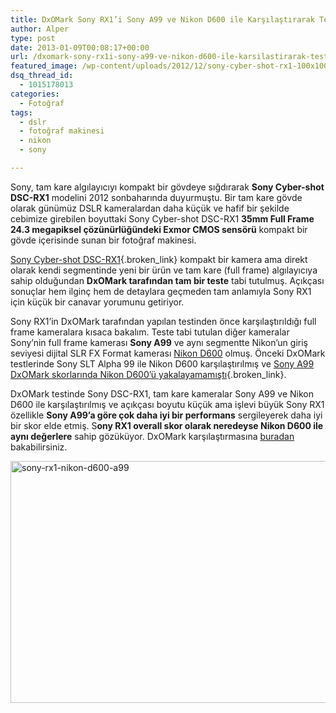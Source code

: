 ```yaml
---
title: DxOMark Sony RX1’i Sony A99 ve Nikon D600 ile Karşılaştırarak Test Etti
author: Alper
type: post
date: 2013-01-09T00:08:17+00:00
url: /dxomark-sony-rx1i-sony-a99-ve-nikon-d600-ile-karsilastirarak-test-etti/
featured_image: /wp-content/uploads/2012/12/sony-cyber-shot-rx1-100x100.jpg
dsq_thread_id:
  - 1015178013
categories:
  - Fotoğraf
tags:
  - dslr
  - fotoğraf makinesi
  - nikon
  - sony

---
```

Sony, tam kare algılayıcıyı kompakt bir gövdeye sığdırarak **Sony Cyber-shot DSC-RX1** modelini 2012 sonbaharında duyurmuştu. Bir tam kare gövde olarak günümüz DSLR kameralardan daha küçük ve hafif bir şekilde cebimize girebilen boyuttaki Sony Cyber-shot DSC-RX1 **35mm Full Frame 24.3 megapiksel çözünürlüğündeki Exmor CMOS sensörü** kompakt bir gövde içerisinde sunan bir fotoğraf makinesi.

[Sony Cyber-shot DSC-RX1][1]{.broken_link} kompakt bir kamera ama direkt olarak kendi segmentinde yeni bir ürün ve tam kare (full frame) algılayıcıya sahip olduğundan **DxOMark tarafından tam bir teste** tabi tutulmuş. Açıkçası sonuçlar hem ilginç hem de detaylara geçmeden tam anlamıyla Sony RX1 için küçük bir canavar yorumunu getiriyor.

Sony RX1&#8217;in DxOMark tarafından yapılan testinden önce karşılaştırıldığı full frame kameralara kısaca bakalım. Teste tabi tutulan diğer kameralar Sony&#8217;nin full frame kamerası **Sony A99** ve aynı segmentte Nikon&#8217;un giriş seviyesi dijital SLR FX Format kamerası <a title="Nikon D600" href="http://www.turknikon.com/nikon-govdeler/fx-format/nikon-d600" target="_blank" class="broken_link">Nikon D600</a> olmuş. Önceki DxOMark testlerinde Sony SLT Alpha 99 ile Nikon D600 karşılaştırılmış ve [Sony A99 DxOMark skorlarında Nikon D600&#8217;ü yakalayamamıştı][2]{.broken_link}.

DxOMark testinde Sony DSC-RX1, tam kare kameralar Sony A99 ve Nikon D600 ile karşılaştırılmış ve açıkçası boyutu küçük ama işlevi büyük Sony RX1 özellikle **Sony A99&#8217;a göre çok daha iyi bir performans** sergileyerek daha iyi bir skor elde etmiş. S**ony RX1 overall skor olarak neredeyse Nikon D600 ile aynı değerlere** sahip gözüküyor. DxOMark karşılaştırmasına <a href="http://www.dxomark.com/index.php/Cameras/Compare-Camera-Sensors/Compare-cameras-side-by-side/%28appareil1%29/834%7C0/%28brand%29/Nikon/%28appareil2%29/833%7C0/%28brand2%29/Sony/%28appareil3%29/831%7C0/%28brand3%29/Sony " target="_blank" class="broken_link">buradan</a> bakabilirsiniz.

<img class="aligncenter size-full wp-image-10595" alt="sony-rx1-nikon-d600-a99" src="https://www.murekkep.org/wp-content/uploads/2013/01/sony-rx1-nikon-d600-a99.png" width="600" height="387" srcset="https://www.murekkep.org/wp-content/uploads/2013/01/sony-rx1-nikon-d600-a99.png 600w, https://www.murekkep.org/wp-content/uploads/2013/01/sony-rx1-nikon-d600-a99-400x258.png 400w, https://www.murekkep.org/wp-content/uploads/2013/01/sony-rx1-nikon-d600-a99-50x32.png 50w, https://www.murekkep.org/wp-content/uploads/2013/01/sony-rx1-nikon-d600-a99-125x80.png 125w, https://www.murekkep.org/wp-content/uploads/2013/01/sony-rx1-nikon-d600-a99-300x193.png 300w, https://www.murekkep.org/wp-content/uploads/2013/01/sony-rx1-nikon-d600-a99-472x305.png 472w" sizes="(max-width: 600px) 100vw, 600px" />

 [1]: https://www.murekkep.org/sony-cyber-shot-dsc-rx1-ozellikleri-10101 "Sony Cyber-shot DSC-RX1 Özellikleri"
 [2]: https://www.murekkep.org/sony-a99-dxomark-skorlarinda-nikon-d600u-yakalayamadi-10089